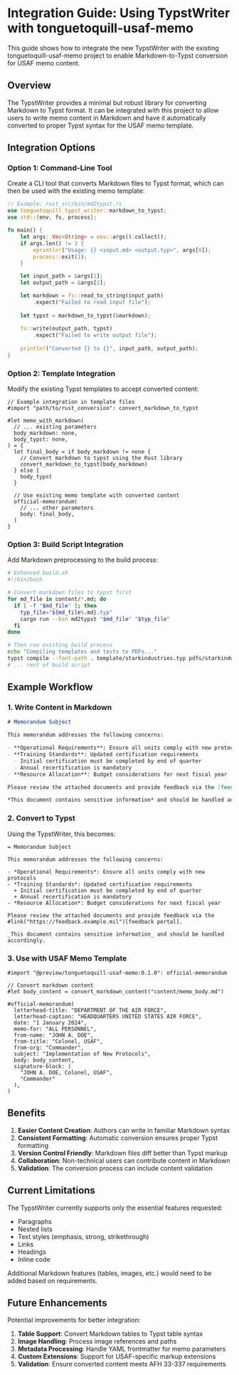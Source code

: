 # Integration Guide: Using TypstWriter with tonguetoquill-usaf-memo

This guide shows how to integrate the new TypstWriter with the existing tonguetoquill-usaf-memo project to enable Markdown-to-Typst conversion for USAF memo content.

## Overview

The TypstWriter provides a minimal but robust library for converting Markdown to Typst format. It can be integrated with this project to allow users to write memo content in Markdown and have it automatically converted to proper Typst syntax for the USAF memo template.

## Integration Options

### Option 1: Command-Line Tool

Create a CLI tool that converts Markdown files to Typst format, which can then be used with the existing memo template:

```rust
// Example: rust_src/bin/md2typst.rs
use tonguetoquill_typst_writer::markdown_to_typst;
use std::{env, fs, process};

fn main() {
    let args: Vec<String> = env::args().collect();
    if args.len() != 3 {
        eprintln!("Usage: {} <input.md> <output.typ>", args[0]);
        process::exit(1);
    }

    let input_path = &args[1];
    let output_path = &args[2];

    let markdown = fs::read_to_string(input_path)
        .expect("Failed to read input file");
    
    let typst = markdown_to_typst(&markdown);
    
    fs::write(output_path, typst)
        .expect("Failed to write output file");
    
    println!("Converted {} to {}", input_path, output_path);
}
```

### Option 2: Template Integration

Modify the existing Typst templates to accept converted content:

```typst
// Example integration in template files
#import "path/to/rust_conversion": convert_markdown_to_typst

#let memo_with_markdown(
  // ... existing parameters
  body_markdown: none,
  body_typst: none,
) = {
  let final_body = if body_markdown != none {
    // Convert markdown to typst using the Rust library
    convert_markdown_to_typst(body_markdown)
  } else {
    body_typst
  }
  
  // Use existing memo template with converted content
  official-memorandum(
    // ... other parameters
    body: final_body,
  )
}
```

### Option 3: Build Script Integration

Add Markdown preprocessing to the build process:

```bash
# Enhanced build.sh
#!/bin/bash

# Convert markdown files to typst first
for md_file in content/*.md; do
  if [ -f "$md_file" ]; then
    typ_file="${md_file%.md}.typ"
    cargo run --bin md2typst "$md_file" "$typ_file"
  fi
done

# Then run existing build process
echo "Compiling templates and tests to PDFs..."
typst compile --font-path . template/starkindustries.typ pdfs/starkindustries.pdf
# ... rest of build script
```

## Example Workflow

### 1. Write Content in Markdown

```markdown
# Memorandum Subject

This memorandum addresses the following concerns:

- **Operational Requirements**: Ensure all units comply with new protocols
- **Training Standards**: Updated certification requirements
  - Initial certification must be completed by end of quarter
  - Annual recertification is mandatory
- **Resource Allocation**: Budget considerations for next fiscal year

Please review the attached documents and provide feedback via the [feedback portal](https://feedback.example.mil).

*This document contains sensitive information* and should be handled accordingly.
```

### 2. Convert to Typst

Using the TypstWriter, this becomes:

```typst
= Memorandum Subject

This memorandum addresses the following concerns:

- *Operational Requirements*: Ensure all units comply with new protocols
- *Training Standards*: Updated certification requirements
  + Initial certification must be completed by end of quarter
  + Annual recertification is mandatory
- *Resource Allocation*: Budget considerations for next fiscal year

Please review the attached documents and provide feedback via the #link("https://feedback.example.mil")[feedback portal].

_This document contains sensitive information_ and should be handled accordingly.
```

### 3. Use with USAF Memo Template

```typst
#import "@preview/tonguetoquill-usaf-memo:0.1.0": official-memorandum

// Convert markdown content
#let body_content = convert_markdown_content("content/memo_body.md")

#official-memorandum(
  letterhead-title: "DEPARTMENT OF THE AIR FORCE",
  letterhead-caption: "HEADQUARTERS UNITED STATES AIR FORCE",
  date: "1 January 2024",
  memo-for: "ALL PERSONNEL",
  from-name: "JOHN A. DOE",
  from-title: "Colonel, USAF",
  from-org: "Commander",
  subject: "Implementation of New Protocols",
  body: body_content,
  signature-block: (
    "JOHN A. DOE, Colonel, USAF",
    "Commander"
  ),
)
```

## Benefits

1. **Easier Content Creation**: Authors can write in familiar Markdown syntax
2. **Consistent Formatting**: Automatic conversion ensures proper Typst formatting
3. **Version Control Friendly**: Markdown files diff better than Typst markup
4. **Collaboration**: Non-technical users can contribute content in Markdown
5. **Validation**: The conversion process can include content validation

## Current Limitations

The TypstWriter currently supports only the essential features requested:
- Paragraphs
- Nested lists
- Text styles (emphasis, strong, strikethrough)
- Links
- Headings
- Inline code

Additional Markdown features (tables, images, etc.) would need to be added based on requirements.

## Future Enhancements

Potential improvements for better integration:

1. **Table Support**: Convert Markdown tables to Typst table syntax
2. **Image Handling**: Process image references and paths
3. **Metadata Processing**: Handle YAML frontmatter for memo parameters
4. **Custom Extensions**: Support for USAF-specific markup extensions
5. **Validation**: Ensure converted content meets AFH 33-337 requirements